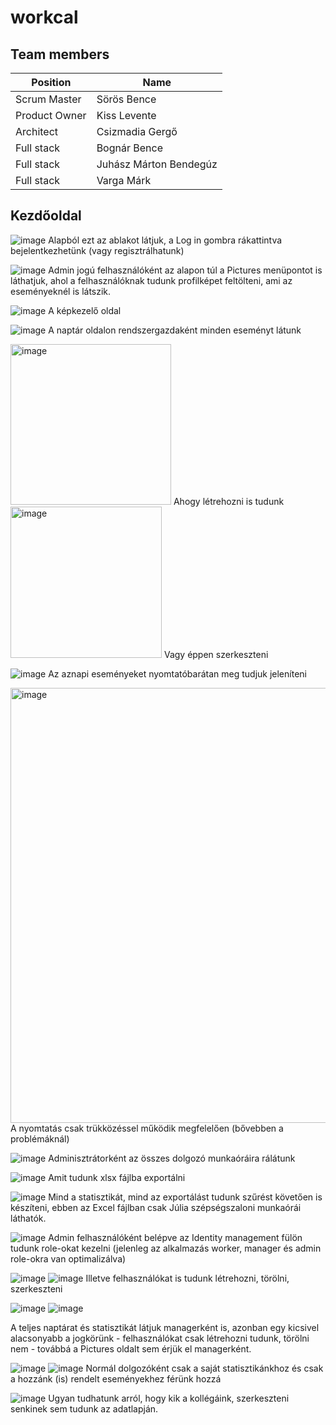 # workcal
## Team members
|Position|Name|
|---|---|
|Scrum Master|Sörös Bence|
|Product Owner|Kiss Levente|
|Architect|Csizmadia Gergő|
|Full stack|Bognár Bence|
|Full stack|Juhász Márton Bendegúz|
|Full stack|Varga Márk|

## Kezdőoldal
![image](https://github.com/bprof-spec-codes/workcal/assets/92106195/26b2a09f-bdb1-410d-8c50-4ed768fd3779)
Alapból ezt az ablakot látjuk, a Log in gombra rákattintva bejelentkezhetünk (vagy regisztrálhatunk)

![image](https://github.com/bprof-spec-codes/workcal/assets/92106195/1d236a94-8829-4f32-b3cd-6635a2dc5d0a)
Admin jogú felhasználóként az alapon túl a Pictures menüpontot is láthatjuk, ahol a felhasználóknak tudunk profilképet feltölteni, ami az eseményeknél is látszik.

![image](https://github.com/bprof-spec-codes/workcal/assets/92106195/c81d6bc2-117d-4434-aa2e-6d566daec152)
A képkezelő oldal

![image](https://github.com/bprof-spec-codes/workcal/assets/92106195/94dea2cc-c73e-4193-a9ff-e7fd27992574)
A naptár oldalon rendszergazdaként minden eseményt látunk

<img width="257" alt="image" src="https://github.com/bprof-spec-codes/workcal/assets/92106195/e3e0008d-aa76-4cc9-b86d-e77c8ec24689">
Ahogy létrehozni is tudunk

<img width="242" alt="image" src="https://github.com/bprof-spec-codes/workcal/assets/92106195/94ebd579-a64d-48a1-8a87-28299407ab1e">
Vagy éppen szerkeszteni

![image](https://github.com/bprof-spec-codes/workcal/assets/92106195/efbf5506-4cf7-427d-bd94-f1f6f7c136da)
Az aznapi eseményeket nyomtatóbarátan meg tudjuk jeleníteni

<img width="696" alt="image" src="https://github.com/bprof-spec-codes/workcal/assets/92106195/18cfaa88-b16d-487a-b262-e333f5636149">
A nyomtatás csak trükközéssel működik megfelelően (bővebben a problémáknál)

![image](https://github.com/bprof-spec-codes/workcal/assets/92106195/b8699ac0-09fa-4c9b-b0d9-353832f4be32)
Adminisztrátorként az összes dolgozó munkaóráira rálátunk

![image](https://github.com/bprof-spec-codes/workcal/assets/92106195/02b16acf-447e-405d-bb6e-ccc77ef0ec80)
Amit tudunk xlsx fájlba exportálni

![image](https://github.com/bprof-spec-codes/workcal/assets/92106195/c7e593df-1d90-448c-8596-06fc57139b71)
Mind a statisztikát, mind az exportálást tudunk szűrést követően is készíteni, ebben az Excel fájlban csak Júlia szépségszaloni munkaórái láthatók.

![image](https://github.com/bprof-spec-codes/workcal/assets/92106195/bd636157-213f-4e57-a657-97e9fd5dcaff)
Admin felhasználóként belépve az Identity management fülön tudunk role-okat kezelni (jelenleg az alkalmazás worker, manager és admin role-okra van optimalizálva)

![image](https://github.com/bprof-spec-codes/workcal/assets/92106195/d5b86481-ed3a-4e5a-bb1f-9304551c4c54)
![image](https://github.com/bprof-spec-codes/workcal/assets/92106195/417daebb-e763-47db-b55b-3c29dda2ac20)
Illetve felhasználókat is tudunk létrehozni, törölni, szerkeszteni

![image](https://github.com/bprof-spec-codes/workcal/assets/92106195/a1d7d149-d3f7-4087-a275-915ff10d2934)
![image](https://github.com/bprof-spec-codes/workcal/assets/92106195/c4351fa4-9378-47e4-bbc3-f9717ee30e82)

A teljes naptárat és statisztikát látjuk managerként is, azonban egy kicsivel alacsonyabb a jogkörünk - felhasználókat csak létrehozni tudunk, törölni nem - továbbá a Pictures oldalt sem érjük el managerként.

![image](https://github.com/bprof-spec-codes/workcal/assets/92106195/1b52daf7-b06e-438d-8fe7-852b1ea94a47)
![image](https://github.com/bprof-spec-codes/workcal/assets/92106195/bd599eff-f43c-4d92-b67b-687c8007fb3d)
Normál dolgozóként csak a saját statisztikánkhoz és csak a hozzánk (is) rendelt eseményekhez férünk hozzá

![image](https://github.com/bprof-spec-codes/workcal/assets/92106195/291d1373-b5ef-4ab4-afbc-9cc6ece1f601)
Ugyan tudhatunk arról, hogy kik a kollégáink, szerkeszteni senkinek sem tudunk az adatlapján.

